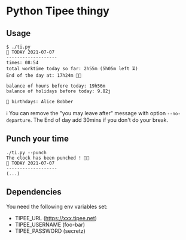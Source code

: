 # Python Tipee thingy
## Usage
```
$ ./ti.py
📅 TODAY 2021-07-07
-------------------
times: 08:54 
total worktime today so far: 2h55m (5h05m left ⏳)
End of the day at: 17h24m 🏃💨

balance of hours before today: 19h56m
balance of holidays before today: 9.82j

🎂 birthdays: Alice Bobber
```

ℹ️ You can remove the "you may leave after" message with option `--no-departure`. The End of day add 30mins if you don't do your break.

## Punch your time
```
./ti.py --punch
The clock has been punched ! 🤜⏰
📅 TODAY 2021-07-07
-------------------
(...)
```


## Dependencies
You need the following env variables set:
- TIPEE_URL (https://xxx.tipee.net)
- TIPEE_USERNAME (foo-bar)
- TIPEE_PASSWORD (secretz)

